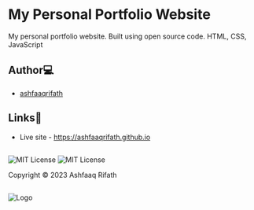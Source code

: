 # My Personal Portfolio Website

My personal portfolio website. Built using open source code. HTML, CSS, JavaScript

## Author💻

- [ashfaaqrifath](https://github.com/ashfaaqrifath/)

## Links🔗

- Live site - https://ashfaaqrifath.github.io


##

![MIT License](https://img.shields.io/github/followers/ashfaaqrifath?style=social)
![MIT License](https://img.shields.io/github/stars/ashfaaqrifath/ashfaaqrifath.github.io?style=social)


Copyright © 2023 Ashfaaq Rifath
##
![Logo](https://ashfaaqrifath.github.io/aqlogo11.png)
